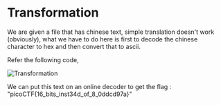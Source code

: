 # Transformation

We are given a file that has chinese text, simple translation doesn't work (obviously), what we have to do here is first to decode the chinese character to hex and then convert that to ascii. 

Refer the following code,

![Transformation](https://github.com/nAYANko/picoCTF/assets/147973815/494fe16a-ab36-42b4-9cc3-38f116bce972)

We can put this text on an online decoder to get the flag : "picoCTF{16_bits_inst34d_of_8_0ddcd97a}"
